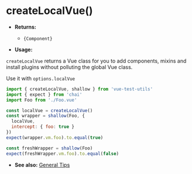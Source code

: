 # createLocalVue()

- **Returns:**
  - `{Component}`

- **Usage:**

`createLocalVue` returns a Vue class for you to add components, mixins and install plugins without polluting the global Vue class.

Use it with `options.localVue`

```js
import { createLocalVue, shallow } from 'vue-test-utils'
import { expect } from 'chai'
import Foo from './Foo.vue'

const localVue = createLocalVue()
const wrapper = shallow(Foo, {
  localVue,
  intercept: { foo: true }
})
expect(wrapper.vm.foo).to.equal(true)

const freshWrapper = shallow(Foo)
expect(freshWrapper.vm.foo).to.equal(false)
```

- **See also:** [General Tips](../guides/general-tips.md)
